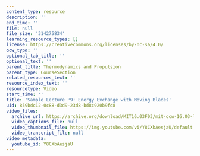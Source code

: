```yaml
---
content_type: resource
description: ''
end_time: ''
file: null
file_size: '314275834'
learning_resource_types: []
license: https://creativecommons.org/licenses/by-nc-sa/4.0/
ocw_type: ''
optional_tab_title: ''
optional_text: ''
parent_title: Thermodynamics and Propulsion
parent_type: CourseSection
related_resources_text: ''
resource_index_text: ''
resourcetype: Video
start_time: ''
title: 'Sample Lecture P9: Energy Exchange with Moving Blades'
uid: 859bdc12-0c88-d3d9-23d8-bd8c920b9fd8
video_files:
  archive_url: https://archive.org/download/MIT16.03F03/mit-ocw-16.03-lec-mit-27apr2004.mpg-220k.mp4
  video_captions_file: null
  video_thumbnail_file: https://img.youtube.com/vi/Y8CXbAesjaU/default.jpg
  video_transcript_file: null
video_metadata:
  youtube_id: Y8CXbAesjaU
---
```

